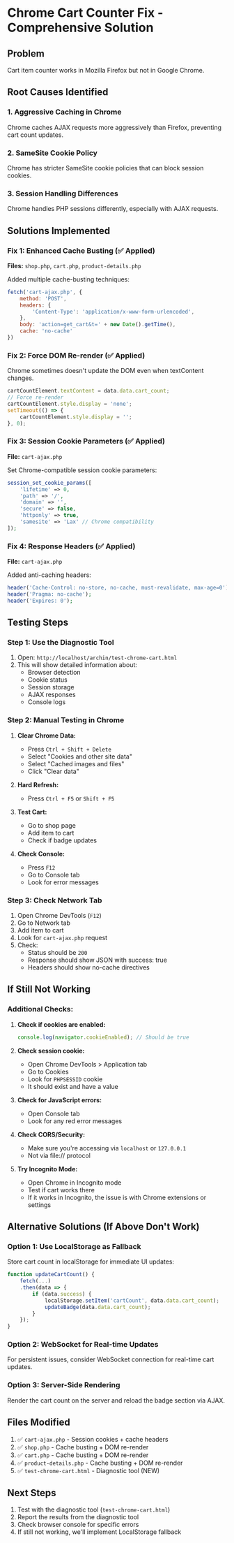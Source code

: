 # Chrome Cart Counter Fix - Comprehensive Solution

## Problem
Cart item counter works in Mozilla Firefox but not in Google Chrome.

## Root Causes Identified

### 1. **Aggressive Caching in Chrome**
Chrome caches AJAX requests more aggressively than Firefox, preventing cart count updates.

### 2. **SameSite Cookie Policy**
Chrome has stricter SameSite cookie policies that can block session cookies.

### 3. **Session Handling Differences**
Chrome handles PHP sessions differently, especially with AJAX requests.

## Solutions Implemented

### Fix 1: Enhanced Cache Busting (✅ Applied)
**Files:** `shop.php`, `cart.php`, `product-details.php`

Added multiple cache-busting techniques:
```javascript
fetch('cart-ajax.php', {
    method: 'POST',
    headers: {
        'Content-Type': 'application/x-www-form-urlencoded',
    },
    body: 'action=get_cart&t=' + new Date().getTime(),
    cache: 'no-cache'
})
```

### Fix 2: Force DOM Re-render (✅ Applied)
Chrome sometimes doesn't update the DOM even when textContent changes.

```javascript
cartCountElement.textContent = data.data.cart_count;
// Force re-render
cartCountElement.style.display = 'none';
setTimeout(() => {
    cartCountElement.style.display = '';
}, 0);
```

### Fix 3: Session Cookie Parameters (✅ Applied)
**File:** `cart-ajax.php`

Set Chrome-compatible session cookie parameters:
```php
session_set_cookie_params([
    'lifetime' => 0,
    'path' => '/',
    'domain' => '',
    'secure' => false,
    'httponly' => true,
    'samesite' => 'Lax' // Chrome compatibility
]);
```

### Fix 4: Response Headers (✅ Applied)
**File:** `cart-ajax.php`

Added anti-caching headers:
```php
header('Cache-Control: no-store, no-cache, must-revalidate, max-age=0');
header('Pragma: no-cache');
header('Expires: 0');
```

## Testing Steps

### Step 1: Use the Diagnostic Tool
1. Open: `http://localhost/archin/test-chrome-cart.html`
2. This will show detailed information about:
   - Browser detection
   - Cookie status
   - Session storage
   - AJAX responses
   - Console logs

### Step 2: Manual Testing in Chrome
1. **Clear Chrome Data:**
   - Press `Ctrl + Shift + Delete`
   - Select "Cookies and other site data"
   - Select "Cached images and files"
   - Click "Clear data"

2. **Hard Refresh:**
   - Press `Ctrl + F5` or `Shift + F5`

3. **Test Cart:**
   - Go to shop page
   - Add item to cart
   - Check if badge updates

4. **Check Console:**
   - Press `F12`
   - Go to Console tab
   - Look for error messages

### Step 3: Check Network Tab
1. Open Chrome DevTools (`F12`)
2. Go to Network tab
3. Add item to cart
4. Look for `cart-ajax.php` request
5. Check:
   - Status should be `200`
   - Response should show JSON with success: true
   - Headers should show no-cache directives

## If Still Not Working

### Additional Checks:

1. **Check if cookies are enabled:**
   ```javascript
   console.log(navigator.cookieEnabled); // Should be true
   ```

2. **Check session cookie:**
   - Open Chrome DevTools > Application tab
   - Go to Cookies
   - Look for `PHPSESSID` cookie
   - It should exist and have a value

3. **Check for JavaScript errors:**
   - Open Console tab
   - Look for any red error messages

4. **Check CORS/Security:**
   - Make sure you're accessing via `localhost` or `127.0.0.1`
   - Not via file:// protocol

5. **Try Incognito Mode:**
   - Open Chrome in Incognito mode
   - Test if cart works there
   - If it works in Incognito, the issue is with Chrome extensions or settings

## Alternative Solutions (If Above Don't Work)

### Option 1: Use LocalStorage as Fallback
Store cart count in localStorage for immediate UI updates:
```javascript
function updateCartCount() {
    fetch(...)
    .then(data => {
        if (data.success) {
            localStorage.setItem('cartCount', data.data.cart_count);
            updateBadge(data.data.cart_count);
        }
    });
}
```

### Option 2: WebSocket for Real-time Updates
For persistent issues, consider WebSocket connection for real-time cart updates.

### Option 3: Server-Side Rendering
Render the cart count on the server and reload the badge section via AJAX.

## Files Modified
1. ✅ `cart-ajax.php` - Session cookies + cache headers
2. ✅ `shop.php` - Cache busting + DOM re-render
3. ✅ `cart.php` - Cache busting + DOM re-render
4. ✅ `product-details.php` - Cache busting + DOM re-render
5. ✅ `test-chrome-cart.html` - Diagnostic tool (NEW)

## Next Steps
1. Test with the diagnostic tool (`test-chrome-cart.html`)
2. Report the results from the diagnostic tool
3. Check browser console for specific errors
4. If still not working, we'll implement LocalStorage fallback

